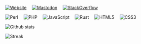 [![Website](https://img.shields.io/badge/Web-toby.ink-brightgreen)](https://toby.ink/)
 [![Mastodon](https://img.shields.io/mastodon/follow/109586327020084318?domain=https%3A%2F%2Ftoots.toby.ink&style=social)](https://toots.toby.ink/@tobyink)
 [![StackOverflow](https://img.shields.io/stackexchange/stackoverflow/r/1990570)](https://stackoverflow.com/users/1990570/tobyink)

![Perl](https://img.shields.io/badge/perl-%2339457E.svg?style=for-the-badge&logo=perl&logoColor=white)
 ![PHP](https://img.shields.io/badge/php-%23777BB4.svg?style=for-the-badge&logo=php&logoColor=white)
 ![JavaScript](https://img.shields.io/badge/javascript-%23323330.svg?style=for-the-badge&logo=javascript&logoColor=%23F7DF1E)
 ![Rust](https://img.shields.io/badge/rust-%23000000.svg?style=for-the-badge&logo=rust&logoColor=white)
 ![HTML5](https://img.shields.io/badge/html5-%23E34F26.svg?style=for-the-badge&logo=html5&logoColor=white)
 ![CSS3](https://img.shields.io/badge/css3-%231572B6.svg?style=for-the-badge&logo=css3&logoColor=white)

![Github stats](https://github-readme-stats.vercel.app/api?username=tobyink&count_private=true&show_icons=true)

![Streak](https://streak-stats.demolab.com/?user=tobyink&type=png)
